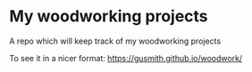 # My woodworking projects

A repo which will keep track of my woodworking projects

To see it in a nicer format: https://gusmith.github.io/woodwork/
